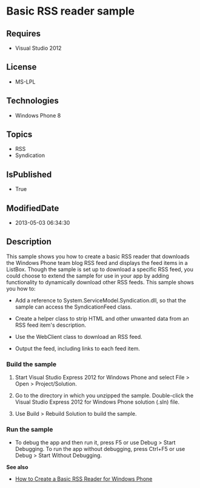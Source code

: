 # Basic RSS reader sample
## Requires
* Visual Studio 2012
## License
* MS-LPL
## Technologies
* Windows Phone 8
## Topics
* RSS
* Syndication
## IsPublished
* True
## ModifiedDate
* 2013-05-03 06:34:30
## Description

<div id="mainBody">
<p></p>
<div class="introduction">
<p>This sample shows you how to create a basic RSS reader that downloads the Windows Phone team blog RSS feed and displays the feed items in a ListBox. Though the sample is set up to download a specific RSS feed, you could choose to extend the sample for use
 in your app by adding functionality to dynamically download other RSS feeds. This sample shows you how to:
</p>
<ul>
<li>
<p>Add a reference to System.ServiceModel.Syndication.dll, so that the sample can access the SyndicationFeed class.</p>
</li><li>
<p>Create a helper class to strip HTML and other unwanted data from an RSS feed item's description.</p>
</li><li>
<p>Use the WebClient class to download an RSS feed.</p>
</li><li>
<p>Output the feed, including links to each feed item. </p>
</li></ul>
<h3 class="procedureSubHeading">Build the sample</h3>
<div class="subSection">
<ol>
<li>
<p>Start Visual Studio Express 2012 for Windows&nbsp;Phone and select <span class="ui">
File</span> &gt; <span class="ui">Open</span> &gt; <span class="ui">Project/Solution</span>.</p>
</li><li>
<p>Go to the directory in which you unzipped the sample. Double-click the Visual Studio Express 2012 for Windows&nbsp;Phone solution (<span class="label">.sln</span>) file.</p>
</li><li>
<p>Use <span class="ui">Build</span> &gt; <span class="ui">Rebuild Solution</span> to build the sample.</p>
</li></ol>
</div>
<h3 class="procedureSubHeading">Run the sample</h3>
<div class="subSection">
<ul>
<li>
<p>To debug the app and then run it, press F5 or use <span class="ui">Debug</span> &gt;
<span class="ui">Start Debugging</span>. To run the app without debugging, press Ctrl&#43;F5 or use
<span class="ui">Debug</span> &gt; <span class="ui">Start Without Debugging</span>.</p>
</li></ul>
</div>
<p><b>See also</b> </p>
<ul>
<li>
<p><a href="http://go.microsoft.com/fwlink/?LinkID=229329">How to Create a Basic RSS Reader for Windows Phone</a>
</p>
</li></ul>
</div>
</div>
